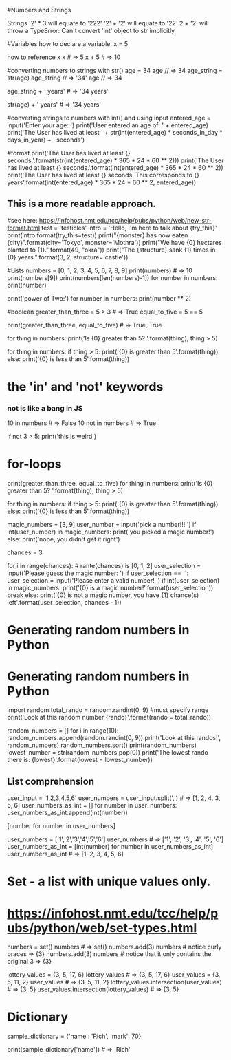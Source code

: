 #Numbers and Strings

Strings 
'2' * 3 will equate to '222'
'2' + '2' will equate to '22'
2 + '2' will throw a TypeError: Can't convert 'int' object to str implicitly


#Variables
how to declare a variable:
x = 5

how to reference x
x # => 5
x + 5 # => 10

#converting numbers to strings with str()
  age = 34
  age // => 34
  age_string = str(age)
  age_string // => '34'
  age // => 34

  age_string + ' years' # => '34 years'

  str(age) + ' years' # => '34 years'

#converting strings to numbers with int() and using input
  entered_age = input('Enter your age: ')
  print('User entered an age of: ' + entered_age)
  print('The User has lived at least ' + str(int(entered_age) * seconds_in_day * days_in_year) + ' seconds')


#format
  print('The User has lived at least {} seconds.'.format(str(int(entered_age) * 365 * 24 * 60 ** 2)))
  print('The User has lived at least {} seconds.'.format(int(entered_age) * 365 * 24 * 60 ** 2))
  print('The User has lived at least {} seconds. This corresponds to {} years'.format(int(entered_age) * 365 * 24 * 60 ** 2, entered_age))
  ## This is a more readable approach.

  #see here: https://infohost.nmt.edu/tcc/help/pubs/python/web/new-str-format.html
  test = 'testicles'
  intro = 'Hello, I\'m here to talk about {try_this}'
  print(intro.format(try_this=test))
  print("{monster} has now eaten {city}".format(city='Tokyo', monster='Mothra'))
  print("We have {0} hectares planted to {1}.".format(49, "okra"))
  print("The {structure} sank {1} times in {0} years.".format(3, 2, structure='castle'))

#Lists
numbers = [0, 1, 2, 3, 4, 5, 6, 7, 8, 9]
print(numbers) # => 10
print(numbers[9])
print(numbers[len(numbers)-1])
for number in numbers:
  print(number)

print('power of Two:')
for number in numbers: 
  print(number ** 2)

#boolean
greater_than_three = 5 > 3 # => True
equal_to_five = 5 == 5

print(greater_than_three, equal_to_five) # => True, True

for thing in numbers: 
  print('Is {0} greater than 5? '.format(thing), thing > 5)

for thing in numbers: 
  if thing > 5:
   print('{0} is greater than 5'.format(thing))
  else:
   print('{0} is less than 5'.format(thing))

# the 'in' and 'not' keywords

### not is like a bang in JS

10 in numbers # => False
10 not in numbers # => True

if not 3 > 5:
  print('this is weird')


# for-loops

print(greater_than_three, equal_to_five)
for thing in numbers: 
  print('Is {0} greater than 5? '.format(thing), thing > 5)

for thing in numbers: 
  if thing > 5:
   print('{0} is greater than 5'.format(thing))
  else:
   print('{0} is less than 5'.format(thing))

magic_numbers = [3, 9]
user_number = input('pick a number!!! ')
if int(user_number) in magic_numbers:
  print('you picked a magic number!')
else:
  print('nope, you didn\'t get it right')

chances = 3

for i in range(chances): # rante(chances) is [0, 1, 2]
  user_selection = input('Please guess the magic number: ')
  if user_selection == '':
    user_selection = input('Please enter a valid number!  ')
  if int(user_selection) in magic_numbers:
    print('{0} is a magic number!'.format(user_selection))
    break
  else: 
    print('{0} is not a magic number, you have {1} chance(s) left'.format(user_selection, chances - 1))

# Generating random numbers in Python

# Generating random numbers in Python
import random
total_rando = random.randint(0, 9) #must specify range
print('Look at this random number {rando}'.format(rando = total_rando))

random_numbers = []
for i in range(10):
  random_numbers.append(random.randint(0, 9))
print('Look at this randos!', random_numbers)
random_numbers.sort()
print(random_numbers)
lowest_number = str(random_numbers.pop(0))
print('The lowest rando there is: {lowest}'.format(lowest = lowest_number))

## List comprehension
user_input = '1,2,3,4,5,6'
user_numbers = user_input.split(',') # => [1, 2, 4, 3, 5, 6]
user_numbers_as_int = []
for number in user_numbers: 
  user_numbers_as_int.append(int(number))

[number for number in user_numbers]

user_numbers = ['1','2','3','4','5','6']
user_numbers # => ['1', '2', '3', '4', '5', '6']
user_numbers_as_int = [int(number) for number in user_numbers_as_int]
user_numbers_as_int # => [1, 2, 3, 4, 5, 6]

# Set - a list with unique values only. 
# https://infohost.nmt.edu/tcc/help/pubs/python/web/set-types.html

numbers = set()
numbers # => set()
numbers.add(3)
numbers # notice curly braces  => {3} 
numbers.add(3)
numbers # notice that it only contains the original 3 => {3}

lottery_values = {3, 5, 17, 6}
lottery_values # => {3, 5, 17, 6}
user_values = {3, 5, 11, 2}
user_values # => {3, 5, 11, 2} 
lottery_values.intersection(user_values) # => {3, 5}
user_values.intersection(lottery_values) # => {3, 5}

# Dictionary
sample_dictionary = {'name': 'Rich', 'mark': 70}

print(sample_dictionary['name']) # => 'Rich'






